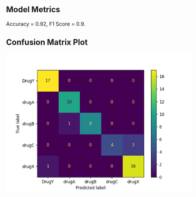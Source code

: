 ## Model Metrics

Accuracy = 0.92, F1 Score = 0.9.
## Confusion Matrix Plot
![Confusion Matrix](./Results/model_results.png)
